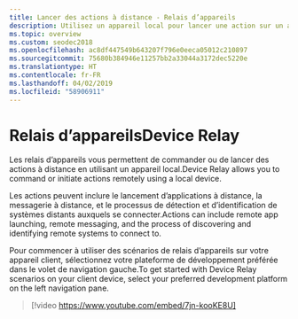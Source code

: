 ```yaml
---
title: Lancer des actions à distance - Relais d’appareils
description: Utilisez un appareil local pour lancer une action sur un appareil distant.
ms.topic: overview
ms.custom: seodec2018
ms.openlocfilehash: ac8df447549b643207f796e0eeca05012c210897
ms.sourcegitcommit: 75680b384946e11257bb2a33044a3172dec5220e
ms.translationtype: HT
ms.contentlocale: fr-FR
ms.lasthandoff: 04/02/2019
ms.locfileid: "58906911"
---
```

# <a name="device-relay"></a><span data-ttu-id="a6262-103">Relais d’appareils</span><span class="sxs-lookup"><span data-stu-id="a6262-103">Device Relay</span></span>

<span data-ttu-id="a6262-104">Les relais d’appareils vous permettent de commander ou de lancer des actions à distance en utilisant un appareil local.</span><span class="sxs-lookup"><span data-stu-id="a6262-104">Device Relay allows you to command or initiate actions remotely using a local device.</span></span>

<span data-ttu-id="a6262-105">Les actions peuvent inclure le lancement d’applications à distance, la messagerie à distance, et le processus de détection et d’identification de systèmes distants auxquels se connecter.</span><span class="sxs-lookup"><span data-stu-id="a6262-105">Actions can include remote app launching, remote messaging, and the process of discovering and identifying remote systems to connect to.</span></span>

<span data-ttu-id="a6262-106">Pour commencer à utiliser des scénarios de relais d’appareils sur votre appareil client, sélectionnez votre plateforme de développement préférée dans le volet de navigation gauche.</span><span class="sxs-lookup"><span data-stu-id="a6262-106">To get started with Device Relay scenarios on your client device, select your preferred development platform on the left navigation pane.</span></span>

> [!video https://www.youtube.com/embed/7jn-kooKE8U]